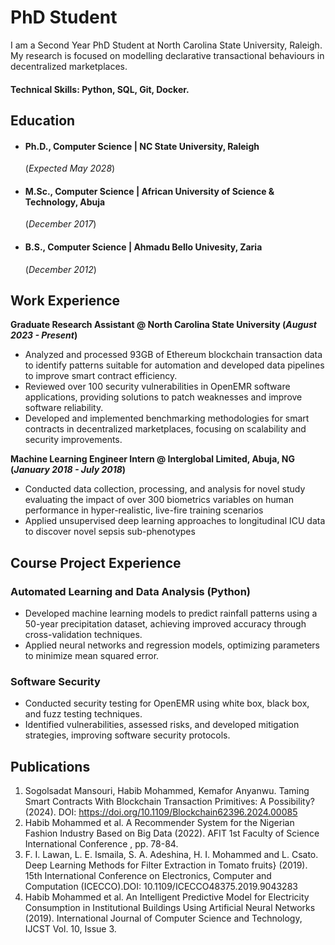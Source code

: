 # PhD Student
I am a Second Year PhD Student at North Carolina State University, Raleigh. My research is focused on modelling declarative transactional behaviours in decentralized marketplaces.

#### Technical Skills: Python, SQL, Git, Docker.

## Education
- #### Ph.D., Computer Science | NC State University, Raleigh
  (_Expected May 2028_)								       		
- #### M.Sc., Computer Science	| African University of Science & Technology, Abuja
  (_December 2017_)	 			        		
- #### B.S., Computer Science | Ahmadu Bello Univesity, Zaria
  (_December 2012_)

## Work Experience
**Graduate Research Assistant @ North Carolina State University (_August 2023 - Present_)**
- Analyzed and processed 93GB of Ethereum blockchain transaction data to identify patterns suitable for automation and developed data pipelines to improve smart contract efficiency.
- Reviewed over 100 security vulnerabilities in OpenEMR software applications, providing solutions to patch weaknesses and improve software reliability.
- Developed and implemented benchmarking methodologies for smart contracts in decentralized marketplaces, focusing on scalability and security improvements.

**Machine Learning Engineer Intern @ Interglobal Limited, Abuja, NG (_January 2018 - July 2018_)**
- Conducted data collection, processing, and analysis for novel study evaluating the impact of over 300 biometrics variables on human performance in hyper-realistic, live-fire training scenarios
- Applied unsupervised deep learning approaches to longitudinal ICU data to discover novel sepsis sub-phenotypes

## Course Project Experience
### Automated Learning and Data Analysis (Python)
- Developed machine learning models to predict rainfall patterns using a 50-year precipitation dataset, achieving improved accuracy through cross-validation techniques.
- Applied neural networks and regression models, optimizing parameters to minimize mean squared error.
  
### Software Security
- Conducted security testing for OpenEMR using white box, black box, and fuzz testing techniques.
- Identified vulnerabilities, assessed risks, and developed mitigation strategies, improving software security protocols.

## Publications
1. Sogolsadat Mansouri, Habib Mohammed, Kemafor Anyanwu. Taming Smart Contracts With Blockchain Transaction Primitives: A Possibility? (2024). DOI: https://doi.org/10.1109/Blockchain62396.2024.00085
2. Habib Mohammed et al. A Recommender System for the Nigerian Fashion Industry Based on Big Data (2022). AFIT 1st Faculty of Science International Conference , pp. 78-84.
3. F. I. Lawan, L. E. Ismaila, S. A. Adeshina, H. I. Mohammed and L. Csato. Deep Learning Methods for Filter Extraction in Tomato fruits} (2019). 15th International Conference on Electronics, Computer and Computation (ICECCO).DOI: 10.1109/ICECCO48375.2019.9043283
4. Habib Mohammed et al. An Intelligent Predictive Model for Electricity Consumption in Institutional Buildings Using Artificial Neural Networks (2019). International Journal of Computer Science and Technology, IJCST Vol. 10, Issue 3.
